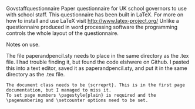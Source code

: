 Govstaffquestionnaire
Paper questionnaire for UK school governors to use with school staff.
This questionnaire has been built in LaTeX. For more on how to install and use LaTeX visit http://www.latex-project.org/ Unlike a questionnaire produced in word processing software the programming controls the whole layout of the questionnaire. 


Notes on use. 
    
The file paperandpencil.sty needs to place in the same directory as the .tex file. I had trouble finding it, but found the code elshwere on Github. I pasted this into a text editor, saved it as paperandpencil.sty, and put it in the same directory as the .tex file.
    
    
    The document class needs to be {scrreprt}. This is in the first page documentation, but I managed to miss it.
    To set page numbers \pagestyle{plain} is required and the \pagenumbering and \setcounter options need to be set.
